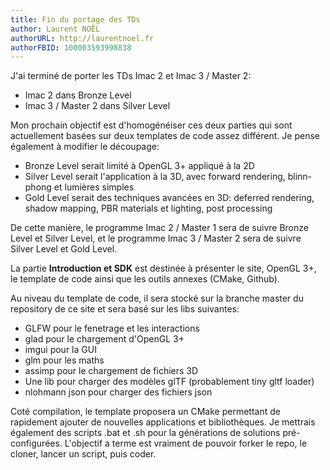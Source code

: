 ```yaml
---
title: Fin du portage des TDs
author: Laurent NOËL
authorURL: http://laurentnoel.fr
authorFBID: 100003593998838
---
```


J'ai terminé de porter les TDs Imac 2 et Imac 3 / Master 2:
- Imac 2 dans Bronze Level
- Imac 3 / Master 2 dans Silver Level

Mon prochain objectif est d'homogénéiser ces deux parties qui sont actuellement basées sur deux templates de code assez différent. Je pense également à modifier le découpage:
- Bronze Level serait limité à OpenGL 3+ appliqué à la 2D
- Silver Level serait l'application à la 3D, avec forward rendering, blinn-phong et lumières simples
- Gold Level serait des techniques avancées en 3D: deferred rendering, shadow mapping, PBR materials et lighting, post processing

De cette manière, le programme Imac 2 / Master 1 sera de suivre Bronze Level et Silver Level, et le programme Imac 3 / Master 2 sera de suivre Silver Level et Gold Level.

La partie **Introduction et SDK** est destinée à présenter le site, OpenGL 3+, le template de code ainsi que les outils annexes (CMake, Github).

Au niveau du template de code, il sera stocké sur la branche master du repository de ce site et sera basé sur les libs suivantes:
- GLFW pour le fenetrage et les interactions
- glad pour le chargement d'OpenGL 3+
- imgui pour la GUI
- glm pour les maths
- assimp pour le chargement de fichiers 3D
- Une lib pour charger des modèles glTF (probablement tiny gltf loader)
- nlohmann json pour charger des fichiers json

Coté compilation, le template proposera un CMake permettant de rapidement ajouter de nouvelles applications et bibliothèques. Je mettrais également des scripts .bat et .sh pour la générations de solutions pré-configurées. L'objectif a terme est vraiment de pouvoir forker le repo, le cloner, lancer un script, puis coder.

<!--truncate-->